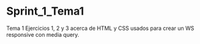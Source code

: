 # Sprint_1_Tema1
Tema 1 Ejercicios 1, 2 y 3 acerca de HTML y CSS usados para crear un WS responsive con media query.
